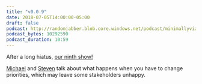 ```yaml
---
title: "v0.0.9"
date: 2018-07-05T14:00:00-05:00
draft: false
podcast: http://randomjabber.blob.core.windows.net/podcast/minimallyviable_podcast-v0.0.9.mp3
podcast_bytes: 10292590 
podcast_duration: 10:59
---
```


After a long hiatus, [our ninth show!](http://randomjabber.blob.core.windows.net/podcast/minimallyviable_podcast-v0.0.9.mp3)

[Michael](https://twitter.com/migreene) and [Steven](https://twitter.com/stevenmurawski) talk about what happens when you have to change priorities, which may leave some stakeholders unhappy.